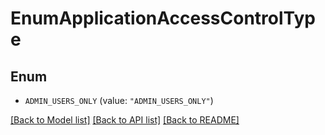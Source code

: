 # EnumApplicationAccessControlType

## Enum


* `ADMIN_USERS_ONLY` (value: `"ADMIN_USERS_ONLY"`)


[[Back to Model list]](../README.md#documentation-for-models) [[Back to API list]](../README.md#documentation-for-api-endpoints) [[Back to README]](../README.md)


